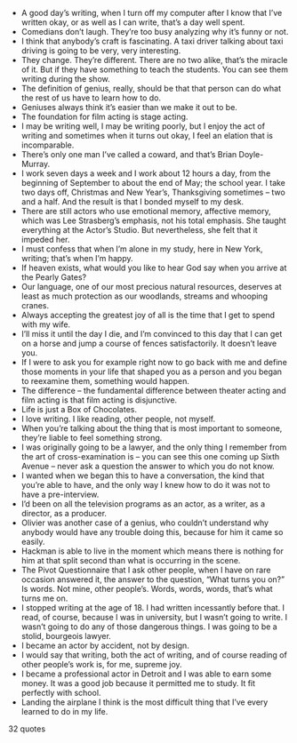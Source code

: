  - A good day’s writing, when I turn off my computer after I know that I’ve written okay, or as well as I can write, that’s a day well spent.
 - Comedians don’t laugh. They’re too busy analyzing why it’s funny or not.
 - I think that anybody’s craft is fascinating. A taxi driver talking about taxi driving is going to be very, very interesting.
 - They change. They’re different. There are no two alike, that’s the miracle of it. But if they have something to teach the students. You can see them writing during the show.
 - The definition of genius, really, should be that that person can do what the rest of us have to learn how to do.
 - Geniuses always think it’s easier than we make it out to be.
 - The foundation for film acting is stage acting.
 - I may be writing well, I may be writing poorly, but I enjoy the act of writing and sometimes when it turns out okay, I feel an elation that is incomparable.
 - There’s only one man I’ve called a coward, and that’s Brian Doyle-Murray.
 - I work seven days a week and I work about 12 hours a day, from the beginning of September to about the end of May; the school year. I take two days off, Christmas and New Year’s, Thanksgiving sometimes – two and a half. And the result is that I bonded myself to my desk.
 - There are still actors who use emotional memory, affective memory, which was Lee Strasberg’s emphasis, not his total emphasis. She taught everything at the Actor’s Studio. But nevertheless, she felt that it impeded her.
 - I must confess that when I’m alone in my study, here in New York, writing; that’s when I’m happy.
 - If heaven exists, what would you like to hear God say when you arrive at the Pearly Gates?
 - Our language, one of our most precious natural resources, deserves at least as much protection as our woodlands, streams and whooping cranes.
 - Always accepting the greatest joy of all is the time that I get to spend with my wife.
 - I’ll miss it until the day I die, and I’m convinced to this day that I can get on a horse and jump a course of fences satisfactorily. It doesn’t leave you.
 - If I were to ask you for example right now to go back with me and define those moments in your life that shaped you as a person and you began to reexamine them, something would happen.
 - The difference – the fundamental difference between theater acting and film acting is that film acting is disjunctive.
 - Life is just a Box of Chocolates.
 - I love writing. I like reading, other people, not myself.
 - When you’re talking about the thing that is most important to someone, they’re liable to feel something strong.
 - I was originally going to be a lawyer, and the only thing I remember from the art of cross-examination is – you can see this one coming up Sixth Avenue – never ask a question the answer to which you do not know.
 - I wanted when we began this to have a conversation, the kind that you’re able to have, and the only way I knew how to do it was not to have a pre-interview.
 - I’d been on all the television programs as an actor, as a writer, as a director, as a producer.
 - Olivier was another case of a genius, who couldn’t understand why anybody would have any trouble doing this, because for him it came so easily.
 - Hackman is able to live in the moment which means there is nothing for him at that split second than what is occurring in the scene.
 - The Pivot Questionnaire that I ask other people, when I have on rare occasion answered it, the answer to the question, “What turns you on?” Is words. Not mine, other people’s. Words, words, words, that’s what turns me on.
 - I stopped writing at the age of 18. I had written incessantly before that. I read, of course, because I was in university, but I wasn’t going to write. I wasn’t going to do any of those dangerous things. I was going to be a stolid, bourgeois lawyer.
 - I became an actor by accident, not by design.
 - I would say that writing, both the act of writing, and of course reading of other people’s work is, for me, supreme joy.
 - I became a professional actor in Detroit and I was able to earn some money. It was a good job because it permitted me to study. It fit perfectly with school.
 - Landing the airplane I think is the most difficult thing that I’ve every learned to do in my life.

32 quotes